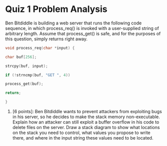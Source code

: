 # Quiz 1 Problem Analysis

Ben Bitdiddle is building a web server that runs the following code sequence, in which process_req()
is invoked with a user-supplied string of arbitrary length. Assume that process_get() is safe, and for
the purposes of this question, simply returns right away.

```cpp
void process_req(char *input) {

char buf[256];

strcpy(buf, input);

if (!strncmp(buf, "GET ", 4))

process_get(buf);

return;

}
```

1. [6 points]: Ben Bitdiddle wants to prevent attackers from exploiting bugs in his server, so he
decides to make the stack memory non-executable. Explain how an attacker can still exploit a buffer
overflow in his code to delete files on the server. Draw a stack diagram to show what locations on the
stack you need to control, what values you propose to write there, and where in the input string these
values need to be located. 
